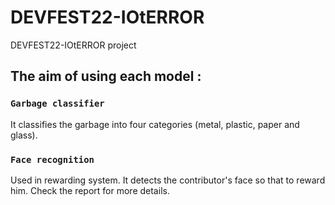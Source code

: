 # DEVFEST22-IOtERROR
DEVFEST22-IOtERROR project

## The aim of using each model :
### `Garbage classifier`
It classifies the garbage into four categories (metal, plastic, paper and glass).

### `Face recognition`
Used in rewarding system. It detects the contributor's face so that to reward him. Check the report for more details.
